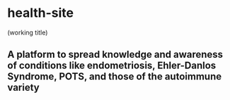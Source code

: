 # health-site 
(working title)

## A platform to spread knowledge and awareness of conditions like endometriosis, Ehler-Danlos Syndrome, POTS, and those of the autoimmune variety